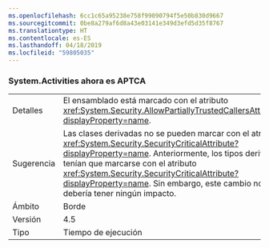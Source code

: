 ```yaml
---
ms.openlocfilehash: 6cc1c65a95238e758f99090794f5e50b830d9667
ms.sourcegitcommit: 0be8a279af6d8a43e03141e349d3efd5d35f8767
ms.translationtype: HT
ms.contentlocale: es-ES
ms.lasthandoff: 04/18/2019
ms.locfileid: "59805035"
---
```

### <a name="systemactivities-is-now-aptca"></a>System.Activities ahora es APTCA

|   |   |
|---|---|
|Detalles|El ensamblado está marcado con el atributo <xref:System.Security.AllowPartiallyTrustedCallersAttribute?displayProperty=name>.|
|Sugerencia|Las clases derivadas no se pueden marcar con el atributo <xref:System.Security.SecurityCriticalAttribute?displayProperty=name>. Anteriormente, los tipos derivados tenían que marcarse con el atributo <xref:System.Security.SecurityCriticalAttribute?displayProperty=name>. Sin embargo, este cambio no debería tener ningún impacto.|
|Ámbito|Borde|
|Versión|4.5|
|Tipo|Tiempo de ejecución|

